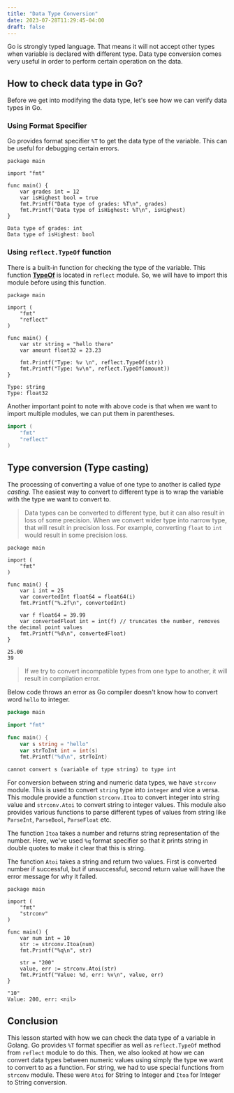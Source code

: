 ```yaml
---
title: "Data Type Conversion"
date: 2023-07-28T11:29:45-04:00
draft: false
---
```


Go is strongly typed language. That means it will not accept other types when variable is declared with different type. Data type conversion comes very useful in order to perform certain operation on the data.

<!--more-->

## How to check data type in Go?

Before we get into modifying the data type, let's see how we can verify data types in Go. 

### Using Format Specifier

Go provides format specifier `%T` to get the data type of the variable. This can be useful for debugging certain errors.

```go{filename = "main.go"}
package main

import "fmt"

func main() {
	var grades int = 12
    var isHighest bool = true
    fmt.Printf("Data type of grades: %T\n", grades)
    fmt.Printf("Data type of isHighest: %T\n", isHighest)
}
```

```output{ lineNos=false }
Data type of grades: int
Data type of isHighest: bool
```

### Using `reflect.TypeOf` function

There is a built-in function for checking the type of the variable. This function **[TypeOf](https://pkg.go.dev/reflect#TypeOf)** is located in `reflect` module. So, we will have to import this module before using this function.

```go{ filename="main.go" }
package main

import (
    "fmt"
    "reflect"
)

func main() {
	var str string = "hello there"
	var amount float32 = 23.23

	fmt.Printf("Type: %v \n", reflect.TypeOf(str))
	fmt.Printf("Type: %v\n", reflect.TypeOf(amount))
}
```

```output{ lineNos=false }
Type: string 
Type: float32
```

Another important point to note with above code is that when we want to import multiple modules, we can put them in parentheses.

```go
import (
    "fmt"
    "reflect"
)
```

## Type conversion (Type casting)

The processing of converting a value of one type to another is called *type casting*. The easiest way to convert to different type is to wrap the variable with the type we want to convert to.

> Data types can be converted to different type, but it can also result in loss of some precision. When we convert wider type into narrow type, that will result in precision loss. For example, converting `float` to `int` would result in some precision loss.

```go{ filename="main.go" }
package main

import (
    "fmt"
)

func main() {
    var i int = 25
	var convertedInt float64 = float64(i)
	fmt.Printf("%.2f\n", convertedInt)

	var f float64 = 39.99
	var convertedFloat int = int(f) // truncates the number, removes the decimal point values
	fmt.Printf("%d\n", convertedFloat)
}
```

```output{ lineNos=false }
25.00
39
```

> If we try to convert incompatible types from one type to another, it will result in compilation error.

Below code throws an error as Go compiler doesn't know how to convert word `hello` to integer.

```go
package main

import "fmt"

func main() {
	var s string = "hello"
	var strToInt int = int(s)
	fmt.Printf("%d\n", strToInt)
```

```output{ lineNos=false }
cannot convert s (variable of type string) to type int
```

For conversion between string and numeric data types, we have `strconv` module. This is used to convert `string` type into `integer` and vice a versa. This module provide a function `strconv.Itoa` to convert integer into string value and `strconv.Atoi` to convert string to integer values. This module also provides various functions to parse different types of values from string like `ParseInt`, `ParseBool`, `ParseFloat` etc. 

The function `Itoa` takes a number and returns string representation of the number. Here, we've used `%q` format specifier so that it prints string in double quotes to make it clear that this is string.

The function `Atoi` takes a string and return two values. First is converted number if successful, but if unsuccessful, second return value will have the error message for why it failed.

```go{ filename="main.go" }
package main

import (
	"fmt"
	"strconv"
)

func main() {
	var num int = 10
	str := strconv.Itoa(num)
	fmt.Printf("%q\n", str)

	str = "200"
	value, err := strconv.Atoi(str)
	fmt.Printf("Value: %d, err: %v\n", value, err)
}
```


```output{ lineNos=false }
"10"
Value: 200, err: <nil>
```

## Conclusion

This lesson started with how we can check the data type of a variable in Golang. Go provides `%T` format specifier as well as `reflect.TypeOf` method from `reflect` module to do this. Then, we also looked at how we can convert data types between numeric values using simply the type we want to convert to as a function. For string, we had to use special functions from `strconv` module. These were `Atoi` for String to Integer and `Itoa` for Integer to String conversion. 